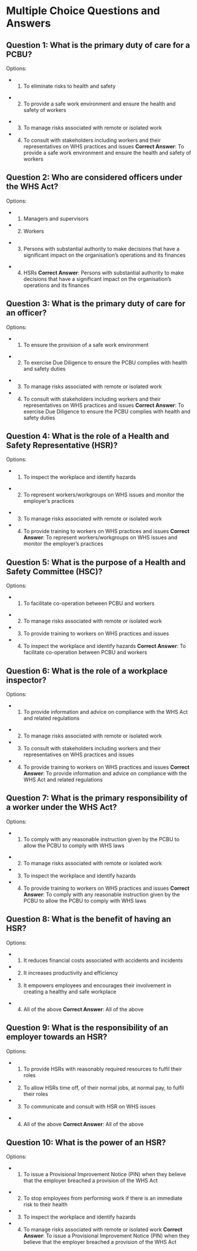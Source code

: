 # Multiple Choice Questions and Answers

## Question 1: What is the primary duty of care for a PCBU?
Options:
  - 1. To eliminate risks to health and safety
  * 2. To provide a safe work environment and ensure the health and safety of workers
  - 3. To manage risks associated with remote or isolated work
  - 4. To consult with stakeholders including workers and their representatives on WHS practices and issues
**Correct Answer**: To provide a safe work environment and ensure the health and safety of workers

## Question 2: Who are considered officers under the WHS Act?
Options:
  - 1. Managers and supervisors
  - 2. Workers
  * 3. Persons with substantial authority to make decisions that have a significant impact on the organisation’s operations and its finances
  - 4. HSRs
**Correct Answer**: Persons with substantial authority to make decisions that have a significant impact on the organisation’s operations and its finances

## Question 3: What is the primary duty of care for an officer?
Options:
  - 1. To ensure the provision of a safe work environment
  * 2. To exercise Due Diligence to ensure the PCBU complies with health and safety duties
  - 3. To manage risks associated with remote or isolated work
  - 4. To consult with stakeholders including workers and their representatives on WHS practices and issues
**Correct Answer**: To exercise Due Diligence to ensure the PCBU complies with health and safety duties

## Question 4: What is the role of a Health and Safety Representative (HSR)?
Options:
  - 1. To inspect the workplace and identify hazards
  * 2. To represent workers/workgroups on WHS issues and monitor the employer’s practices
  - 3. To manage risks associated with remote or isolated work
  - 4. To provide training to workers on WHS practices and issues
**Correct Answer**: To represent workers/workgroups on WHS issues and monitor the employer’s practices

## Question 5: What is the purpose of a Health and Safety Committee (HSC)?
Options:
  * 1. To facilitate co-operation between PCBU and workers
  - 2. To manage risks associated with remote or isolated work
  - 3. To provide training to workers on WHS practices and issues
  - 4. To inspect the workplace and identify hazards
**Correct Answer**: To facilitate co-operation between PCBU and workers

## Question 6: What is the role of a workplace inspector?
Options:
  * 1. To provide information and advice on compliance with the WHS Act and related regulations
  - 2. To manage risks associated with remote or isolated work
  - 3. To consult with stakeholders including workers and their representatives on WHS practices and issues
  - 4. To provide training to workers on WHS practices and issues
**Correct Answer**: To provide information and advice on compliance with the WHS Act and related regulations

## Question 7: What is the primary responsibility of a worker under the WHS Act?
Options:
  * 1. To comply with any reasonable instruction given by the PCBU to allow the PCBU to comply with WHS laws
  - 2. To manage risks associated with remote or isolated work
  - 3. To inspect the workplace and identify hazards
  - 4. To provide training to workers on WHS practices and issues
**Correct Answer**: To comply with any reasonable instruction given by the PCBU to allow the PCBU to comply with WHS laws

## Question 8: What is the benefit of having an HSR?
Options:
  - 1. It reduces financial costs associated with accidents and incidents
  - 2. It increases productivity and efficiency
  - 3. It empowers employees and encourages their involvement in creating a healthy and safe workplace
  * 4. All of the above
**Correct Answer**: All of the above

## Question 9: What is the responsibility of an employer towards an HSR?
Options:
  - 1. To provide HSRs with reasonably required resources to fulfil their roles
  - 2. To allow HSRs time off, of their normal jobs, at normal pay, to fulfil their roles
  - 3. To communicate and consult with HSR on WHS issues
  * 4. All of the above
**Correct Answer**: All of the above

## Question 10: What is the power of an HSR?
Options:
  * 1. To issue a Provisional Improvement Notice (PIN) when they believe that the employer breached a provision of the WHS Act
  - 2. To stop employees from performing work if there is an immediate risk to their health
  - 3. To inspect the workplace and identify hazards
  - 4. To manage risks associated with remote or isolated work
**Correct Answer**: To issue a Provisional Improvement Notice (PIN) when they believe that the employer breached a provision of the WHS Act

